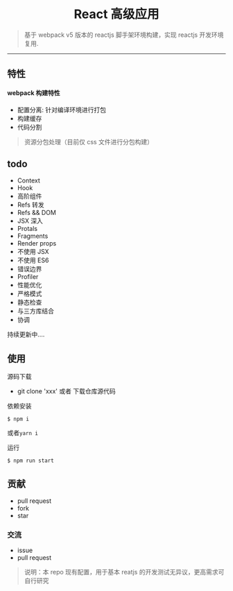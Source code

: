 <h1 align='center'>React 高级应用</h1>

> 基于 webpack v5 版本的 reactjs 脚手架环境构建，实现 reactjs 开发环境复用.

---

## 特性

#### webpack 构建特性

-   配置分离: 针对编译环境进行打包
-   构建缓存
-   代码分割
  > 资源分包处理（目前仅 css 文件进行分包构建）

## todo

-   Context
-   Hook
-   高阶组件
-   Refs 转发
-   Refs && DOM
-   JSX 深入
-   Protals
-   Fragments
-   Render props
-   不使用 JSX
-   不使用 ES6
-   错误边界
-   Profiler
-   性能优化
-   严格模式
-   静态检查
-   与三方库结合
-   协调

持续更新中....

## 使用

源码下载

-   git clone 'xxx' 或者 下载仓库源代码

依赖安装

```base
$ npm i
```

或者`yarn i`

运行

```base
$ npm run start
```

## 贡献

-   pull request
-   fork
-   star

### 交流

-   issue
-   pull request

> 说明：本 repo 现有配置，用于基本 reatjs 的开发测试无异议，更高需求可自行研究
